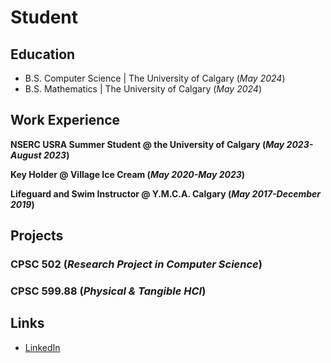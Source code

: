 # Student

## Education
- B.S. Computer Science | The University of Calgary (_May 2024_)
- B.S. Mathematics | The University of Calgary (_May 2024_)

## Work Experience
**NSERC USRA Summer Student @ the University of Calgary (_May 2023-August 2023_)**

**Key Holder @ Village Ice Cream (_May 2020-May 2023_)**

**Lifeguard and Swim Instructor @ Y.M.C.A. Calgary (_May 2017-December 2019_)**

## Projects
### CPSC 502 (_Research Project in Computer Science_)
### CPSC 599.88 (_Physical & Tangible HCI_)

## Links
- [LinkedIn](https://www.linkedin.com/in/ethan-macson-69ab22172?utm_source=share&utm_campaign=share_via&utm_content=profile&utm_medium=ios_app)
